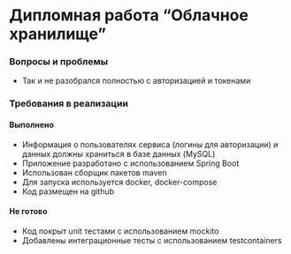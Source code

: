 # Дипломная работа “Облачное хранилище”

### Вопросы и проблемы
* Так и не разобрался полностью с авторизацией и токенами

### Требования в реализации
#### Выполнено
+ Информация о пользователях сервиса (логины для авторизации) и данных должны храниться в базе данных (MySQL)
+ Приложение разработано с использованием Spring Boot
+ Использован сборщик пакетов maven
+ Для запуска используется docker, docker-compose
+ Код размещен на github
#### Не готово
- Код покрыт unit тестами с использованием mockito
- Добавлены интеграционные тесты с использованием testcontainers
